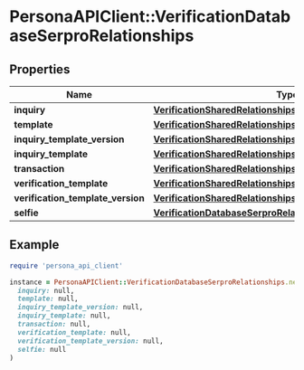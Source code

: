 # PersonaAPIClient::VerificationDatabaseSerproRelationships

## Properties

| Name | Type | Description | Notes |
| ---- | ---- | ----------- | ----- |
| **inquiry** | [**VerificationSharedRelationshipsInquiry**](VerificationSharedRelationshipsInquiry.md) |  | [optional] |
| **template** | [**VerificationSharedRelationshipsTemplate**](VerificationSharedRelationshipsTemplate.md) |  | [optional] |
| **inquiry_template_version** | [**VerificationSharedRelationshipsInquiryTemplateVersion**](VerificationSharedRelationshipsInquiryTemplateVersion.md) |  | [optional] |
| **inquiry_template** | [**VerificationSharedRelationshipsInquiryTemplate**](VerificationSharedRelationshipsInquiryTemplate.md) |  | [optional] |
| **transaction** | [**VerificationSharedRelationshipsTransaction**](VerificationSharedRelationshipsTransaction.md) |  | [optional] |
| **verification_template** | [**VerificationSharedRelationshipsVerificationTemplate**](VerificationSharedRelationshipsVerificationTemplate.md) |  | [optional] |
| **verification_template_version** | [**VerificationSharedRelationshipsVerificationTemplateVersion**](VerificationSharedRelationshipsVerificationTemplateVersion.md) |  | [optional] |
| **selfie** | [**VerificationDatabaseSerproRelationshipsAllOfSelfie**](VerificationDatabaseSerproRelationshipsAllOfSelfie.md) |  | [optional] |

## Example

```ruby
require 'persona_api_client'

instance = PersonaAPIClient::VerificationDatabaseSerproRelationships.new(
  inquiry: null,
  template: null,
  inquiry_template_version: null,
  inquiry_template: null,
  transaction: null,
  verification_template: null,
  verification_template_version: null,
  selfie: null
)
```

